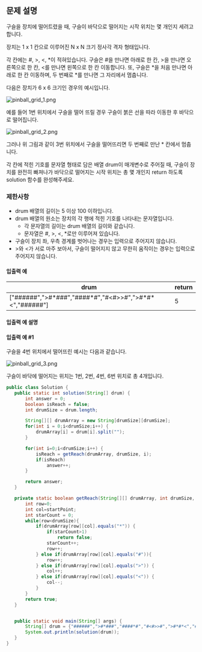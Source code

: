 ## 문제 설명

구슬을 장치에 떨어트렸을 때, 구슬이 바닥으로 떨어지는 시작 위치는 몇 개인지 세려고 합니다.

장치는 1 x 1 칸으로 이루어진 N x N 크기 정사각 격자 형태입니다. 

각 칸에는 #, >, <, \*이 적혀있습니다. 구슬은 #을 만나면 아래로 한 칸, >을 만나면 오른쪽으로 한 칸, <를 만나면 왼쪽으로 한 칸 이동합니다. 또, 구슬은 *을 처음 만나면 아래로 한 칸 이동하며, 두 번째로 *를 만나면 그 자리에서 멈춥니다.

다음은 장치가 6 x 6 크기인 경우의 예시입니다.

![pinball_grid_1.png](https://lh4.googleusercontent.com/bGSmKy-1RmwNqbUfQ3Qcg3Bu2PYZJmmCsCJZ49vQ2_mdYfa5Ga0-mLCYewyowyq6E_WHb8jnDgrF4fJpdm6GKCGJD8i1g4dMePeioCd8enbro3AuE_zRxshyejcQc3Zhd8SQ_hyl)

예를 들어 1번 위치에서 구슬을 떨어 뜨릴 경우 구슬이 붉은 선을 따라 이동한 후 바닥으로 떨어집니다.

![pinball_grid_2.png](https://lh5.googleusercontent.com/Y0Ddq-rTKlGAululO3WLPyHtoCOWVJ_0c0vL_Xqj_ahJ86WQMemJMlh2olxu7E16l7uqos3bKFDKFwJGkeq6iHDrVtaXsqlPOWCHvKlTNVfBjPhyvIh4cqxgXP1fJGZee7PLaSMs)

그러나 위 그림과 같이 3번 위치에서 구슬을 떨어뜨리면 두 번째로 만난 * 칸에서 멈춥니다.

각 칸에 적힌 기호를 문자열 형태로 담은 배열 drum이 매개변수로 주어질 때, 구슬이 장치를 완전히 빠져나가 바닥으로 떨어지는 시작 위치는 총 몇 개인지 return 하도록 solution 함수를 완성해주세요.

### 제한사항

- drum 배열의 길이는 5 이상 100 이하입니다.
- drum 배열의 원소는 장치의 각 행에 적힌 기호를 나타내는 문자열입니다.
  - 각 문자열의 길이는 drum 배열의 길이와 같습니다.
  - 문자열은 #, >, <, \*로만 이루어져 있습니다.
- 구슬이 장치 좌, 우측 경계를 벗어나는 경우는 입력으로 주어지지 않습니다.
- \>와 <가 서로 마주 보아서, 구슬이 떨어지지 않고 무한히 움직이는 경우는 입력으로 주어지지 않습니다.

#### 입출력 예

| drum                                     | return |
| ---------------------------------------- | ------ |
| ["######",">#\*###","####\*#","#<#>>#",">#\*#\*<","######"] | 5      |



#### 입출력 예 설명

#### 입출력 예 #1

구슬을 4번 위치에서 떨어뜨린 예시는 다음과 같습니다.

![pinball_grid_3.png](https://lh6.googleusercontent.com/yY8pHPNO4N__7AN1rxjN3Llob3FfTepfaOcpViH_L1O8oZehSZWTzh9UC-ACE4XYf0-i3U-fJZ8oVwianmi3LGewDBVG3FBwoNpFOLk62PC4q58ChbXB13YKq1NcXOb3hC5HtuZU)

구슬이 바닥에 떨어지는 위치는 1번, 2번, 4번, 6번 위치로 총 4개입니다.



```java
public class Solution {
   public static int solution(String[] drum) {
       int answer = 0;
       boolean isReach = false;
       int drumSize = drum.length;

       String[][] drumArray = new String[drumSize][drumSize];
       for(int i = 0;i<drumSize;i++) {
           drumArray[i] = drum[i].split("");
       }

       for(int i=0;i<drumSize;i++) {
           isReach = getReach(drumArray, drumSize, i);
           if(isReach)
               answer++;
       }

       return answer;
   }

   private static boolean getReach(String[][] drumArray, int drumSize, int startPoint) {
       int row=0;
       int col=startPoint;
       int starCount = 0;
       while(row<drumSize){
           if(drumArray[row][col].equals("*")) {
               if(starCount>1)
                   return false;
               starCount++;
               row++;
           } else if(drumArray[row][col].equals("#")){
               row++;
           } else if(drumArray[row][col].equals(">")) {
               col++;
           } else if(drumArray[row][col].equals("<")) {
               col--;
           }
       }
       return true;
   }


   public static void main(String[] args) {
       String[] drum = {"######",">#*###","####*#","#<#>>#",">#*#*<","######"};
       System.out.println(solution(drum));
   }
}
```


